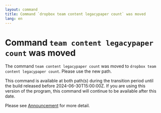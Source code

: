 ```yaml
---
layout: command
title: Command `dropbox team content legacypaper count` was moved
lang: en
---
```


# Command `team content legacypaper count` was moved

The command `team content legacypaper count` was moved to `dropbox team content legacypaper count`. Please use the new path.

This command is available at both path(s) during the transition period until the build released before 2024-06-30T15:00:00Z. If you are using this version of the program, this command will continue to be available after this date.

Please see [Announcement](https://github.com/watermint/toolbox/discussions/799) for more detail.


